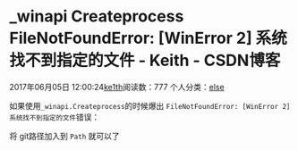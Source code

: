 # _winapi Createprocess FileNotFoundError: [WinError 2] 系统找不到指定的文件 - Keith - CSDN博客





2017年06月05日 12:00:24[ke1th](https://me.csdn.net/u012436149)阅读数：777
个人分类：[else](https://blog.csdn.net/u012436149/article/category/6941225)









如果使用`_winapi.Createprocess`的时候爆出 `FileNotFoundError: [WinError 2] 系统找不到指定的文件`错误： 

将 git路径加入到 `Path` 就可以了



